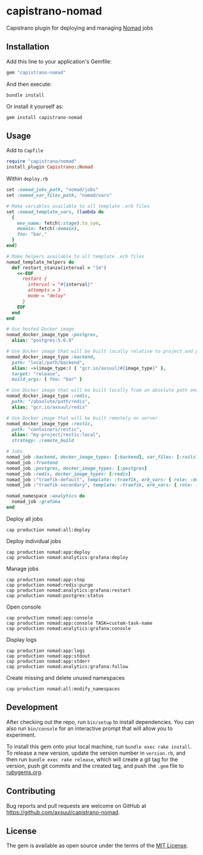 # capistrano-nomad

Capistrano plugin for deploying and managing [Nomad](http://nomadproject.io) jobs

## Installation

Add this line to your application's Gemfile:

```ruby
gem "capistrano-nomad"
```

And then execute:

```shell
bundle install
```

Or install it yourself as:

```shell
gem install capistrano-nomad
```

## Usage

Add to `Capfile`

```ruby
require "capistrano/nomad"
install_plugin Capistrano::Nomad
```

Within `deploy.rb`

```ruby
set :nomad_jobs_path, "nomad/jobs"
set :nomad_var_files_path, "nomad/vars"

# Make variables available to all template .erb files
set :nomad_template_vars, (lambda do
  {
    env_name: fetch(:stage).to_sym,
    domain: fetch(:domain),
    foo: "bar,"
  }
end)

# Make helpers available to all template .erb files
nomad_template_helpers do
  def restart_stanza(interval = "1m")
    <<-EOF
      restart {
        interval = "#{interval}"
        attempts = 3
        mode = "delay"
      }
    EOF
  end
end

# Use hosted Docker image
nomad_docker_image_type :postgres,
  alias: "postgres:5.0.0"

# Use Docker image that will be built locally relative to project and push
nomad_docker_image_type :backend,
  path: "local/path/backend",
  alias: ->(image_type:) { "gcr.io/axsuul/#{image_type}" },
  target: "release",
  build_args: { foo: "bar" }

# Use Docker image that will be built locally from an absolute path and push
nomad_docker_image_type :redis,
  path: "/absolute/path/redis",
  alias: "gcr.io/axsuul/redis"

# Use Docker image that will be built remotely on server
nomad_docker_image_type :restic,
  path: "containers/restic",
  alias: "my-project/restic:local",
  strategy: :remote_build

# Jobs
nomad_job :backend, docker_image_types: [:backend], var_files: [:rails]
nomad_job :frontend
nomad_job :postgres, docker_image_types: [:postgres]
nomad_job :redis, docker_image_types: [:redis]
nomad_job :"traefik-default", template: :traefik, erb_vars: { role: :default }
nomad_job :"traefik-secondary", template: :traefik, erb_vars: { role: :secondary }

nomad_namespace :analytics do
  nomad_job :grafana
end
```

Deploy all jobs

```shell
cap production nomad:all:deploy
```

Deploy individual jobs

```shell
cap production nomad:app:deploy
cap production nomad:analytics:grafana:deploy
```

Manage jobs

```shell
cap production nomad:app:stop
cap production nomad:redis:purge
cap production nomad:analytics:grafana:restart
cap production nomad:postgres:status
```

Open console

```shell
cap production nomad:app:console
cap production nomad:app:console TASK=custom-task-name
cap production nomad:analytics:grafana:console
```

Display logs

```shell
cap production nomad:app:logs
cap production nomad:app:stdout
cap production nomad:app:stderr
cap production nomad:analytics:grafana:follow
```

Create missing and delete unused namespaces

```shell
cap production nomad:all:modify_namespaces
```

## Development

After checking out the repo, run `bin/setup` to install dependencies. You can also run `bin/console` for an interactive prompt that will allow you to experiment.

To install this gem onto your local machine, run `bundle exec rake install`. To release a new version, update the version number in `version.rb`, and then run `bundle exec rake release`, which will create a git tag for the version, push git commits and the created tag, and push the `.gem` file to [rubygems.org](https://rubygems.org).

## Contributing

Bug reports and pull requests are welcome on GitHub at https://github.com/axsuul/capistrano-nomad.

## License

The gem is available as open source under the terms of the [MIT License](https://opensource.org/licenses/MIT).
